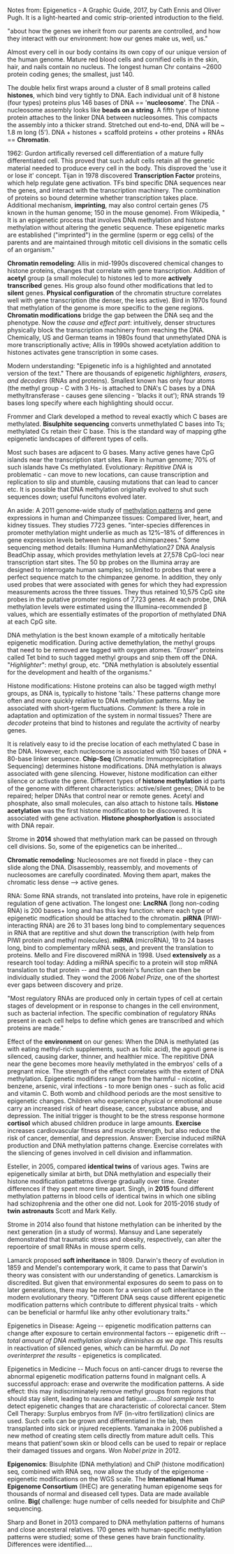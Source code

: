 Notes from: Epigenetics - A Graphic Guide, 2017, by Cath Ennis and Oliver Pugh. It is a light-hearted and comic strip-oriented introduction to the field. 

"about how the genes we inherit from our parents are controlled, and how they interact with our environment: how our genes make us, well, us."

Almost every cell in our body contains its own copy of our unique version of the human genome. Mature red blood cells and cornified cells in the skin, hair, and nails contain no nucleus. The longest human Chr contains ~2600 protein coding genes; the smallest, just 140. 

The double helix first wraps around a cluster of 8 small proteins called **histones**, which bind very tightly to DNA. Each individual unit of 8 histone (four types) proteins plus 146 bases of DNA == '**nucleosome**'. The DNA - nucleosome assembly looks like **beads on a string**. A fifth type of histone protein attaches to the linker DNA between nucleosomes. This compacts the assembly into a thicker strand. Stretched out end-to-end, DNA will be ~ 1.8 m long (5'). DNA + histones + scaffold proteins + other proteins + RNAs == **Chromatin**. 

1962: Gurdon artifically reversed cell differentiation of a mature fully differentiated cell. This proved that such adult cells retain all the genetic material needed to produce every cell in the body. This disproved the 'use it or lose it' concept. Tijan in 1978 discovered **Transcription Factor** proteins, which help regulate gene activation. TFs bind specific DNA sequences near the genes, and interact with the transcription machinery. The combination of proteins so bound determine whether transcription takes place. Additional mechanism, **imprinting**, may also control certain genes (75 known in the human genome; 150 in the mouse genome). From Wikipedia,  " It is an epigenetic process that involves DNA methylation and histone methylation without altering the genetic sequence. These epigenetic marks are established ("imprinted") in the germline (sperm or egg cells) of the parents and are maintained through mitotic cell divisions in the somatic cells of an organism."

**Chromatin remodeling**: Allis in mid-1990s discovered chemical changes to histone proteins, changes that correlate with gene transcription. Addition of **acetyl** group (a small molecule) to histones led to more **actively transcribed** genes. His group also found other modifications that led to **silent** genes. **Physical configuration** of the chromatin structure correlates well with gene transcription (the denser, the less active). Bird in 1970s found that methylation of the genome is more specific to the gene regions. **Chromatin modifications** bridge the gap between the DNA seq and the phenotype. Now the *cause and effect part*: intuitively, denser structures physically block the transcription machinery from reaching the DNA. Chemically, US and German teams in 1980s found that unmethylated DNA is more transcriptionally active; Allis in 1990s showed acetylation addition to histones activates gene transcription in some cases. 

Modern understanding: "Epigenetic info is a highlighted and annotated version of the text." There are thousands of epigenetic *highlighters, erasers, and decoders* (RNAs and proteins). Smallest known has only four atoms (the methyl group - C with 3 Hs- is attached to DNA's C bases by a DNA methyltransferase - causes gene silencing - 'blacks it out'); RNA strands 19 bases long specify where each highlighting should occur. 

Frommer and Clark developed a method to reveal exactly which C bases are methylated. **Bisulphite sequencing** converts unmethylated C bases into Ts; methylated Cs retain their C base. This is the standard way of mapping gthe epigenetic landscapes of different types of cells. 

Most such bases are adjacent to G bases. Many active genes have CpG islands near the transcription start sites. Rare in human genome; 70% of such islands have Cs methylated. Evolutionary: *Repititive DNA* is problematic - can move to new locations, can cause transcription and replication to slip and stumble, causing mutations that can lead to cancer etc. It is possible that DNA methylation originally evolved to shut such sequences down; useful funcitons evolved later. 

An aside: A 2011 genome-wide study of [methylation patterns](https://www.ncbi.nlm.nih.gov/pmc/articles/PMC3044686/) and gene expressions in human and Chimpanzee tissues: Compared liver, heart, and kidney tissues. They studies 7723 genes. "inter-species differences in promoter methylation might underlie as much as 12%–18% of differences in gene expression levels between humans and chimpanzees." Some sequencing method details: Illumina HumanMethylation27 DNA Analysis BeadChip assay, which provides  methylation levels at 27,578 CpG-loci near transcription start sites. The 50 bp probes on the Illumina array are designed to interrogate human samples; so,limited to probes that were a perfect sequence match to the chimpanzee genome. In addition, they only used probes that were associated with genes for which they had expression measurements across the three tissues. They  thus retained 10,575 CpG site probes in the putative promoter regions of 7,723 genes. At each probe, DNA methylation levels were estimated using the Illumina-recommended β values, which are essentially estimates of the proportion of methylated DNA at each CpG site.

DNA methylation is the best known example of a mitotically heritable epigenetic modification. During active demethylation, the methyl groups that need to be removed are tagged with oxygen atomes. "*Eraser*" proteins called Tet bind to such tagged methyl groups and snip them off the DNA. "*Highlighter*": methyl group, etc. "DNA methylation is absolutely essential for the development and health of the organisms." 

Histone modifications: Histone proteins can also be tagged wigth methyl groups, as DNA is, typically to histone 'tails.' These patterns change more often and more quickly relative to DNA methylation patterns. May be associated with short-tgerm fluctuations. *Comment*: Is there a role in adaptation and optimization of the system in normal tissues? There are *decoder* proteins that bind to histones and regulate the acrtivity of nearby genes. 

It is relatively easy to id the precise location of each methylated C base in the DNA. However, each nucleosome is associated with 150 bases of DNA  + 80-base linker sequence. **Chip-Seq** (Chromatic Immunoprecipitation Sequencing) determines histone modifications. DNA methylation is always associated with gene silencing. However, histone modification can either silence or activate the gene. Different types of **histone methylation** id parts of the genome with different characteristics: active/silent genes; DNA to be repaired; helper DNAs that control near or remote genes. Acetyl and phosphate, also small molecules, can also attach to histone tails. **Histone acetylation** was the first histone modification to be discovered. It is associated with gene activation. **Histone phosphorlyation** is associated with DNA repair. 

Strome in **2014** showed that methylation mark can be passed on through cell divisions. So, some of the epigenetics can be inherited...

**Chromatic remodeling**: Nucleosomes are not fixedd in place - they can slide along the DNA. Disassembly, reassembly, and movements of nucleosomes are carefully coordinated. Moving them apart, makes the chromatic less dense --> active genes. 

RNA: Some RNA strands, not translated into proteins, have role in epigenetic regulation of gene activation. The longest one: **LncRNA** (long non-coding RNA) is 200 bases+ long and has this key function: where each type of epigenetic modfication should be attached to the chromatin. **piRNA** (PIWI-interacting RNA) are 26 to 31 bases long bind to complementary sequences in RNA that are reptitive and shut down the transcription (with help from PIWI protein and methyl molecules). **miRNA** (microRNA), 19 to 24 bases long, bind to complementary mRNA seqs, and prevent the translation to proteins. Mello and Fire discovered miRNA in 1998. Used **extensively** as a research tool today: Adding a miRNA specific to a protein will stop mRNA translation to that protein -- and that protein's function can then be individually studied. They wond the 2006 *Nobel Prize*, one of the shortest ever gaps between discovery and prize. 

"Most regulatory RNAs are produced only in certain types of cell at certain stages of development or in response to changes in the cell environment, such as bacterial infection. The specific combination of regulatory RNAs present in each cell helps to define which genes are transcribed and which proteins are made." 

Effect of the **environment** on our genes: When the DNA is methylated (as with eating methyl-rich supplements, such as folic acid), the agouti gene is silenced, causing darker, thinner, and healthier mice. The repititive DNA near the gene becomes more heavily methylated in the embryos' cells of a pregnant mice. The strength of the effect correlates with the extent of DNA methylation. Epigenetic modifiders range from the harmful - nicotine, benzene, arsenic, viral infections - to more benign ones - such as folic acid and vitamin C. Both womb and childhood periods are the most sensitive to epigenetic changes. Children who experience physical or emotional abuse carry an increased risk of heart disease, cancer, substance abuse, and depression. The initial trigger is thought to be the stress response hormone **cortisol** which abused children produce in large amounts. **Exercise** increases cardiovascular fitness and muscle strength, but also reduce the risk of cancer, demential, and depression. Answer: Exercise induced miRNA production and DNA methylation patterns change. Exercise correlates with the sliencing of genes involved in cell division and inflammation. 

Esteller, in 2005, compared **identical twins** of various ages. Twins are epigenetically similar at birth, but DNA methylation and  especially their histone modification pattetrns diverge gradually over time. Greater differences if they spent more time apart. Singh, in **2015** found different methylation patterns in blood cells of identical twins in which one sibling had schizophrenia and the other one did not. Look for 2015-2016 study of **twin astronauts** Scott and Mark Kelly. 

Strome in 2014 also found that histone methylation can be inherited by the next generation (in a study of worms). Mansuy and Lane seperately demonstrated that traumatic stress and obesity, respectively, can alter the repoertoire of small RNAs in mouse sperm cells. 

Lamarck proposed **soft inheritance** in 1809. Darwin's theory of evolution in 1859 and Mendel's contemporary work, it came to pass that Darwin's theory was consistent with our understanding of genetics. Lamarckism is discredited. But given that environmental exposures do seem to pass on to later generations, there may be room for a version of soft inheritance in the modern evolutionary theory. "Different DNA seqs cause different epigenetic modification patterns which contribute to different physical traits - which can be beneficial or harmful like anhy other evolutionary traits." 

Epigenetics in Disease: Ageing -- epigenetic modification patterns can change after exposure to certain environmental factors -- epigenetic drift --*total amount of DNA methylation slowly diminishes as we age*. This results in reactivation of silenced genes, which can be harmful. *Do not overinterpret the results* - epigenetics is complicated. 

Epigenetics in Medicine -- Much focus on anti-cancer drugs to reverse the abnormal epigenetic modification patterns found in malgnant cells. A successful approach: erase and overwrite the modification patterns. A side effect: this may indiscriminately remove methyl groups from regions that should stay silent, leading to nausea and fatigue......*Stool sample test* to detect epigenetic changes that are characteristic of colorectal cancer. Stem Cell Therapy: Surplus embryos from IVF (in-vitro fertilization) clinics are used. Such cells can be grown and differentiated in the lab, then transplanted into sick or injured recepients. Yamanaka in 2006 published a new method of creating stem cells directly from mature adult cells. This means that patient'sown skin or blood cells can be used to repair or replace their damaged tissues and organs. Won *Nobel prize* in 2012. 

**Epigenomics**: Bisulphite (DNA methylation) and ChiP (histone modification) seq, combined with RNA seq, now allow the study of the epigenome - epigenetic modifications on the WGS scale. The **International Human Epigenome Consortium** (IHEC) are generating human epigenome seqs for thousands of normal and diseased cell types. Data are made available online. **Big(** challenge: huge number of cells needed for bisulphite and ChiP sequencing. 

Sharp and Bonet in 2013 compared to DNA methylation patterns of humans and close ancesteral relatives. 170 genes with human-specific methylation patterns were studied; some of these genes have brain functionality. Differences were identified....
